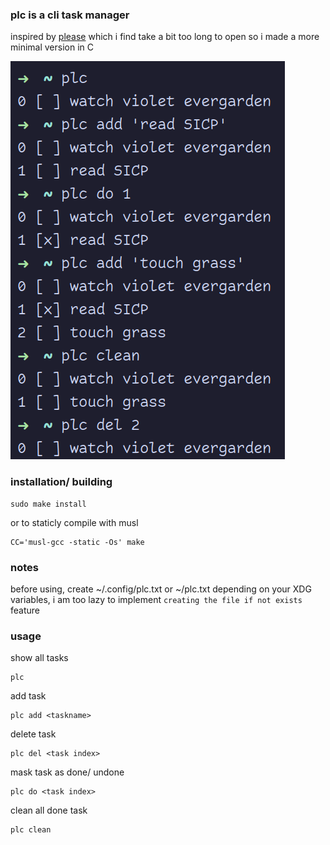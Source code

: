 ### plc is a cli task manager

inspired by [please](https://github.com/NayamAmarshe/please)
which i find take a bit too long to open
so i made a more minimal version in C

![scrshot](pics/scrshot.png)

### installation/ building

    sudo make install

or to staticly compile with musl

    CC='musl-gcc -static -Os' make

### notes
before using, create ~/.config/plc.txt or ~/plc.txt depending on your XDG variables, 
i am too lazy to implement `creating the file if not exists` feature

### usage

show all tasks

    plc

add task

    plc add <taskname>

delete task

    plc del <task index>

mask task as done/ undone

    plc do <task index>

clean all done task

    plc clean


